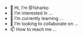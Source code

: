 - 👋 Hi, I’m @1sharko
- 👀 I’m interested in ...
- 🌱 I’m currently learning ...
- 💞️ I’m looking to collaborate on ...
- 📫 How to reach me ...

<!---
1sharko/1sharko is a ✨ special ✨ repository because its `README.md` (this file) appears on your GitHub profile.
You can click the Preview link to take a look at your changes.
--->
